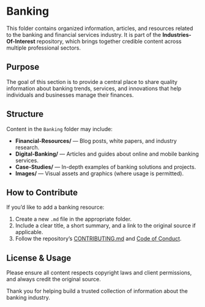 # Banking

This folder contains organized information, articles, and resources related to the banking and financial services industry. It is part of the **Industries-Of-Interest** repository, which brings together credible content across multiple professional sectors.

## Purpose

The goal of this section is to provide a central place to share quality information about banking trends, services, and innovations that help individuals and businesses manage their finances.

## Structure

Content in the `Banking` folder may include:

- **Financial-Resources/** — Blog posts, white papers, and industry research.
- **Digital-Banking/** — Articles and guides about online and mobile banking services.
- **Case-Studies/** — In-depth examples of banking solutions and projects.
- **Images/** — Visual assets and graphics (where usage is permitted).

## How to Contribute

If you’d like to add a banking resource:
1. Create a new `.md` file in the appropriate folder.
2. Include a clear title, a short summary, and a link to the original source if applicable.
3. Follow the repository’s [CONTRIBUTING.md](../CONTRIBUTING.md) and [Code of Conduct](../CODE_OF_CONDUCT.md).

## License & Usage

Please ensure all content respects copyright laws and client permissions, and always credit the original source.

Thank you for helping build a trusted collection of information about the banking industry.
